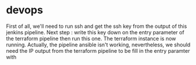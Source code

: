 # devops

First of all, we'll need to run ssh and get the ssh key from the output of this jenkins pipeline.
Next step : write this key down on the entry parameter of the terraform pipeline then run this one.
The terraform instance is now running.
Actually, the pipeline ansible isn't working, nevertheless, we should need the IP output from the terraform pipeline to be fill in the entry paramter with